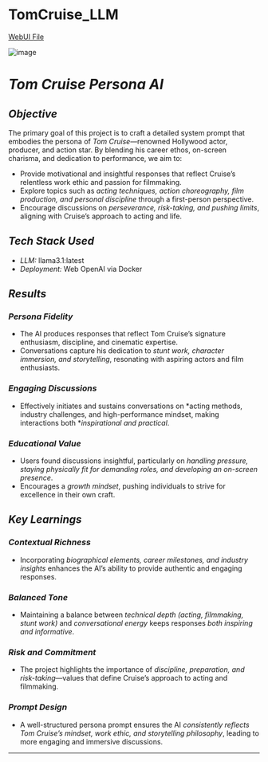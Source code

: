 # TomCruise_LLM

[WebUI File](https://openwebui.com/m/sumitjoiya/tom-cruise-)

![image](https://github.com/user-attachments/assets/8937917b-b8c0-41c5-829b-605ff786d0dd)

# *Tom Cruise Persona AI*  

## *Objective*  

The primary goal of this project is to craft a detailed system prompt that embodies the persona of *Tom Cruise*—renowned Hollywood actor, producer, and action star. By blending his career ethos, on-screen charisma, and dedication to performance, we aim to:  

- Provide motivational and insightful responses that reflect Cruise’s relentless work ethic and passion for filmmaking.  
- Explore topics such as *acting techniques, action choreography, film production, and personal discipline* through a first-person perspective.  
- Encourage discussions on *perseverance, risk-taking, and pushing limits*, aligning with Cruise’s approach to acting and life.  

## *Tech Stack Used*  

- *LLM:* llama3.1:latest  
- *Deployment:* Web OpenAI via Docker  

## *Results*  

### *Persona Fidelity*  
- The AI produces responses that reflect Tom Cruise’s signature enthusiasm, discipline, and cinematic expertise.  
- Conversations capture his dedication to *stunt work, character immersion, and storytelling*, resonating with aspiring actors and film enthusiasts.  

### *Engaging Discussions*  
- Effectively initiates and sustains conversations on *acting methods, industry challenges, and high-performance mindset, making interactions both **inspirational and practical*.  

### *Educational Value*  
- Users found discussions insightful, particularly on *handling pressure, staying physically fit for demanding roles, and developing an on-screen presence*.  
- Encourages a *growth mindset*, pushing individuals to strive for excellence in their own craft.  

## *Key Learnings*  

### *Contextual Richness*  
- Incorporating *biographical elements, career milestones, and industry insights* enhances the AI’s ability to provide authentic and engaging responses.  

### *Balanced Tone*  
- Maintaining a balance between *technical depth (acting, filmmaking, stunt work)* and *conversational energy* keeps responses *both inspiring and informative*.  

### *Risk and Commitment*  
- The project highlights the importance of *discipline, preparation, and risk-taking*—values that define Cruise’s approach to acting and filmmaking.  

### *Prompt Design*  
- A well-structured persona prompt ensures the AI *consistently reflects Tom Cruise’s mindset, work ethic, and storytelling philosophy*, leading to more engaging and immersive discussions.  

---
